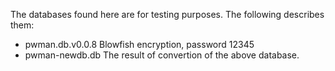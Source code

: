 The databases found here are for testing purposes. 
The following describes them:

 - pwman.db.v0.0.8 
   Blowfish encryption, password 12345
 - pwman-newdb.db 
   The result of convertion of the above database.
